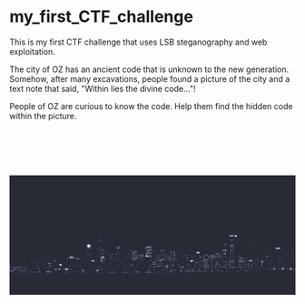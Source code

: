 # my_first_CTF_challenge
This is my first CTF challenge that uses LSB steganography and web exploitation.

The city of OZ has an ancient code that is unknown to the new generation. Somehow, after many excavations, people found a picture of the city and a text note that said, "Within lies the divine code..."!

People of OZ are curious to know the code. Help them find the hidden code within the picture.

<br>
<br>
<br>
<br>

![city_photo](city_of_OZ.png)

